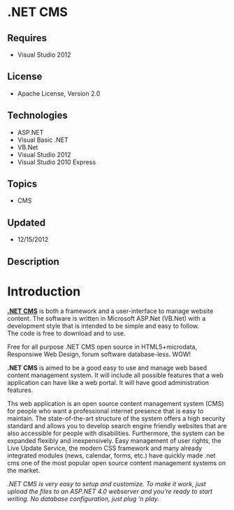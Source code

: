 # .NET CMS
## Requires
- Visual Studio 2012
## License
- Apache License, Version 2.0
## Technologies
- ASP.NET
- Visual Basic .NET
- VB.Net
- Visual Studio 2012
- Visual Studio 2010 Express
## Topics
- CMS
## Updated
- 12/15/2012
## Description

<h1>Introduction</h1>
<p><strong><a href="http://www.cmsaspnet.com/">.NET CMS</a></strong>&nbsp;is both a framework and a user-interface to manage website content. The software is written in Microsoft ASP.Net (VB.Net) with a development style that is intended to be simple and easy
 to follow. The&nbsp;code is free to download and to use.</p>
<p>Free for all purpose .NET CMS open source in HTML5&#43;microdata, Responsiwe Web Design, forum software database-less. WOW!</p>
<p><strong>.NET CMS</strong>&nbsp;is aimed to be a good easy to use and manage web based content management system. It will include all possible features that a web application can have like a web portal. It will have good administration features.</p>
<p>Ths web application is an open source content management system (CMS) for people who want a professional internet presence that is easy to maintain. The state-of-the-art structure of the system offers a high security standard and allows you to develop search
 engine friendly websites that are also accessible for people with disabilities. Furthermore, the system can be expanded flexibly and inexpensively. Easy management of user rights, the Live Update Service, the modern CSS framework and many already integrated
 modules (news, calendar, forms, etc.) have quickly made .net cms one of the most popular open source content management systems on the market.</p>
<p><em>.NET CMS is very easy to setup and customize. To make it work, just upload the files to an ASP.NET 4.0 webserver and you&rsquo;re ready to start writing. No database configuration, just plug &lsquo;n play.</em></p>
<p>&nbsp;</p>

